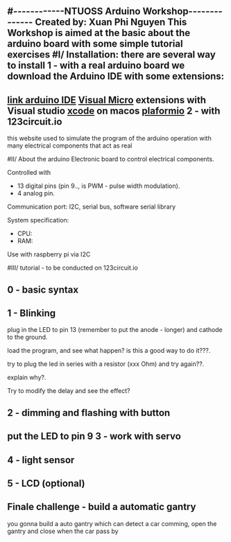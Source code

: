 #------------NTUOSS Arduino Workshop--------------
Created by: Xuan Phi Nguyen
This Workshop is aimed at the basic about the arduino board
with some simple tutorial exercises
#I/ Installation:
there are several way to install
1 - with a real arduino board we download the Arduino IDE with some extensions:
----------------------------------
[link arduino IDE](www.goole.com)
[Visual Micro](www.google.com) extensions with Visual studio
[xcode](apple.com) on macos
[plaformio](plaformio)
2 - with 123circuit.io
-------------------------------------
this website used to simulate the program of the arduino operation
with many electrical components that act as real

#II/ About the arduino
Electronic board to control electrical components.

Controlled with

* 13 digital pins (pin 9.., is PWM - pulse width modulation).
* 4 analog pin.

Communication port: I2C, serial bus, software serial library

System specification: 	
* CPU:
* RAM:

Use with raspberry pi via I2C

#III/ tutorial - to be conducted on 123circuit.io

0 - basic syntax
------------------------------
1 - Blinking
------------------------------
plug in the LED to pin 13 (remember to put the anode - longer) and cathode to the ground.

load the program, and see what happen? is this a good way to do it???.

try to plug the led in series with a resistor (xxx Ohm) and try again??.

explain why?.

Try to modify the delay and see the effect?

2 - dimming and flashing with button
----------------------------------
put the LED to pin 9
3 - work with servo
----------------------------------
4 - light sensor
----------------------------------
5 - LCD (optional)
----------------------------------
Finale challenge - build a automatic gantry
----------------------------------
you gonna build a auto gantry which can detect a car comming, open the gantry
and close when the car pass by

